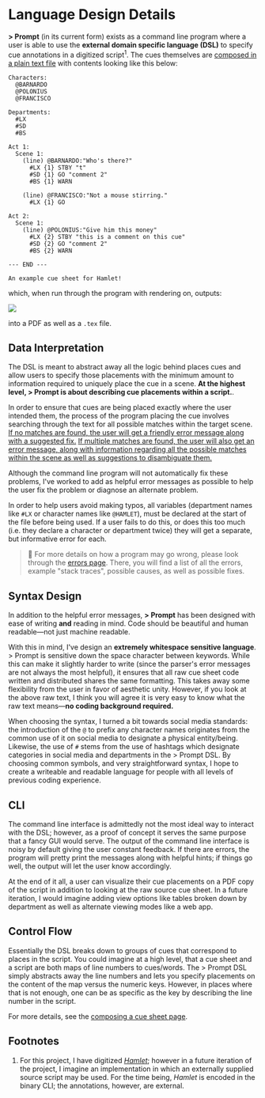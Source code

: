 Language Design Details
=======================

__\> Prompt__ (in its current form) exists as a command line program where a user
is able to use the __external domain specific language (DSL)__ to specify cue
annotations in a digitized script<sup>1</sup>. The cues themselves are [composed
in a plain text file](../usage/CUE_SHEET_COMPOSITION.md) with contents looking
like this below:

```
Characters:
  @BARNARDO
  @POLONIUS
  @FRANCISCO

Departments:
  #LX
  #SD
  #BS

Act 1:
  Scene 1:
    (line) @BARNARDO:"Who's there?"
      #LX {1} STBY "t"
      #SD {1} GO "comment 2"
      #BS {1} WARN

    (line) @FRANCISCO:"Not a mouse stirring."
      #LX {1} GO

Act 2:
  Scene 1:
    (line) @POLONIUS:"Give him this money"
      #LX {2} STBY "this is a comment on this cue"
      #SD {2} GO "comment 2"
      #BS {2} WARN

--- END ---

An example cue sheet for Hamlet!
```

which, when run through the program with rendering on, outputs:

![](https://raw.githubusercontent.com/rwoll/project/master/hamletExample.png)

into a PDF as well as a `.tex` file.

## Data Interpretation

The DSL is meant to abstract away all the logic behind places cues and allow
users to specify those placements with the minimum amount to information required
to uniquely place the cue in a scene. __At the highest level, > Prompt is about
describing cue placements within a script.__.

In order to ensure that cues are being placed exactly where the user intended
them, the process of the program placing the cue involves searching through the
text for all possible matches within the target scene. [If no matches are found,
the user will get a friendly error message along with a suggested fix.](../errors/ERRORS.md#nomatcherror)
[If multiple matches are found, the user will also get an error message, along with
information regarding all the possible matches within the scene as well as suggestions
to disambiguate them.](../errors/ERRORS.md#ambiguouserror)

Although the command line program will not automatically fix these problems, I've
worked to add as helpful error messages as possible to help the user fix the problem
or diagnose an alternate problem.

In order to help users avoid making typos, all variables (department names like `#LX`
or character names like `@HAMLET`), must be declared at the start of the file
before being used. If a user fails to do this, or does this too much (i.e. they
declare a character or department twice) they will get a separate, but informative
error for each.

> :eyes: For more details on how a program may go wrong, please look through the
> [errors page](../errors/ERRORS.md). There, you will find a list of all the errors,
> example "stack traces", possible causes, as well as possible fixes.

## Syntax Design

In addition to the helpful error messages, __> Prompt__ has been designed with
ease of writing __and__ reading in mind. Code should be beautiful and human readable&mdash;not
just machine readable.

With this in mind, I've design an __extremely whitespace sensitive language__.
\> Prompt is sensitive down the space character between keywords. While this can
make it slightly harder to write (since the parser's error messages are not always
the most helpful), it ensures that all raw cue sheet code written and distributed
shares the same formatting. This takes away some flexibility from the user in favor
of aesthetic unity. However, if you look at the above raw text, I think you will
agree it is very easy to know what the raw text means&mdash;__no coding background required.__

When choosing the syntax, I turned a bit towards social media standards: the introduction
of the `@` to prefix any character names originates from the common use of it on
social media to designate a physical entity/being. Likewise, the use of `#` stems
from the use of hashtags which designate categories in social media and departments
in the > Prompt DSL. By choosing common symbols, and very straightforward syntax,
I hope to create a writeable and readable language for people with all levels of
previous coding experience.

## CLI

The command line interface is admittedly not the most ideal way to interact with
the DSL; however, as a proof of concept it serves the same purpose that a fancy
GUI would serve. The output of the command line interface is noisy by default
giving the user constant feedback. If there are errors, the program will pretty
print the messages along with helpful hints; if things go well, the output will
let the user know accordingly.

At the end of it all, a user can visualize their cue placements on a PDF copy of
the script in addition to looking at the raw source cue sheet. In a future iteration,
I would imagine adding view options like tables broken down by department as well
as alternate viewing modes like a web app.

## Control Flow

Essentially the DSL breaks down to groups of cues that correspond to places in
the script. You could imagine at a high level, that a cue sheet and a script
are both maps of line numbers to cues/words. The > Prompt DSL simply abstracts
away the line numbers and lets you specify placements on the content of the map
versus the numeric keys. However, in places where that is not enough, one can
be as specific as the key by describing the line number in the script.

For more details, see the [composing a cue sheet page](../usage/CUE_SHEET_COMPOSITION.md).

## Footnotes

1. For this project, I have digitized [*Hamlet*](http://www.folgerdigitaltexts.org/html/Ham.html);
   however in a future iteration of the project, I imagine an implementation in
   which an externally supplied source script may be used. For the time being,
   *Hamlet* is encoded in the binary CLI; the annotations, however, are external.
